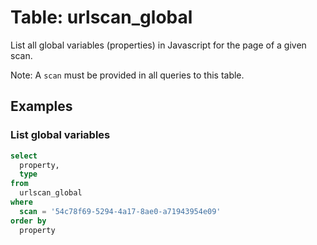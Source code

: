 # Table: urlscan_global

List all global variables (properties) in Javascript for the page of a given scan.

Note: A `scan` must be provided in all queries to this table.

## Examples

### List global variables

```sql
select
  property,
  type
from
  urlscan_global
where
  scan = '54c78f69-5294-4a17-8ae0-a71943954e09'
order by
  property
```
